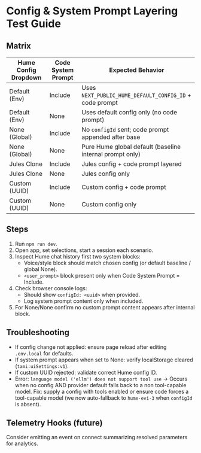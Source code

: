 # Config & System Prompt Layering Test Guide

## Matrix
| Hume Config Dropdown | Code System Prompt | Expected Behavior |
|----------------------|--------------------|-------------------|
| Default (Env)        | Include            | Uses `NEXT_PUBLIC_HUME_DEFAULT_CONFIG_ID` + code prompt |
| Default (Env)        | None               | Uses default config only (no code prompt) |
| None (Global)        | Include            | No `configId` sent; code prompt appended after base |
| None (Global)        | None               | Pure Hume global default (baseline internal prompt only) |
| Jules Clone          | Include            | Jules config + code prompt layered |
| Jules Clone          | None               | Jules config only |
| Custom (UUID)        | Include            | Custom config + code prompt |
| Custom (UUID)        | None               | Custom config only |

## Steps
1. Run `npm run dev`.
2. Open app, set selections, start a session each scenario.
3. Inspect Hume chat history first two system blocks:
   - Voice/style block should match chosen config (or default baseline / global None).
   - `<user_prompt>` block present only when Code System Prompt = Include.
4. Check browser console logs:
   - Should show `configId: <uuid>` when provided.
   - Log system prompt content only when included.
5. For None/None confirm no custom prompt content appears after internal block.

## Troubleshooting
- If config change not applied: ensure page reload after editing `.env.local` for defaults.
- If system prompt appears when set to None: verify localStorage cleared (`tami:uiSettings:v1`).
- If custom UUID rejected: validate correct Hume config ID.
- Error: `language model ('ellm') does not support tool use` → Occurs when no config AND provider default falls back to a non tool-capable model. Fix: supply a config with tools enabled or ensure code forces a tool-capable model (we now auto-fallback to `hume-evi-3` when `configId` is absent).

## Telemetry Hooks (future)
Consider emitting an event on connect summarizing resolved parameters for analytics.
